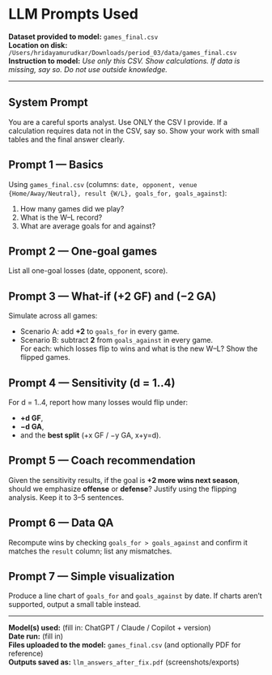 # LLM Prompts Used

**Dataset provided to model:** `games_final.csv`  
**Location on disk:** `/Users/hridayamurudkar/Downloads/period_03/data/games_final.csv`  
**Instruction to model:** *Use only this CSV. Show calculations. If data is missing, say so. Do not use outside knowledge.*

---

## System Prompt
You are a careful sports analyst. Use ONLY the CSV I provide. If a calculation requires data not in the CSV, say so. Show your work with small tables and the final answer clearly.

## Prompt 1 — Basics
Using `games_final.csv` (columns: `date, opponent, venue {Home/Away/Neutral}, result {W/L}, goals_for, goals_against`):
1) How many games did we play?  
2) What is the W–L record?  
3) What are average goals for and against?

## Prompt 2 — One-goal games
List all one-goal losses (date, opponent, score).

## Prompt 3 — What-if (+2 GF) and (−2 GA)
Simulate across all games:
- Scenario A: add **+2** to `goals_for` in every game.  
- Scenario B: subtract **2** from `goals_against` in every game.  
For each: which losses flip to wins and what is the new W–L? Show the flipped games.

## Prompt 4 — Sensitivity (d = 1..4)
For d = 1..4, report how many losses would flip under:
- **+d GF**,
- **−d GA**,
- and the **best split** (+x GF / −y GA, x+y=d).

## Prompt 5 — Coach recommendation
Given the sensitivity results, if the goal is **+2 more wins next season**, should we emphasize **offense** or **defense**? Justify using the flipping analysis. Keep it to 3–5 sentences.

## Prompt 6 — Data QA
Recompute wins by checking `goals_for > goals_against` and confirm it matches the `result` column; list any mismatches.

## Prompt 7 — Simple visualization
Produce a line chart of `goals_for` and `goals_against` by date. If charts aren’t supported, output a small table instead.

---

**Model(s) used:** (fill in: ChatGPT / Claude / Copilot + version)  
**Date run:** (fill in)  
**Files uploaded to the model:** `games_final.csv` (and optionally PDF for reference)  
**Outputs saved as:** `llm_answers_after_fix.pdf` (screenshots/exports)
